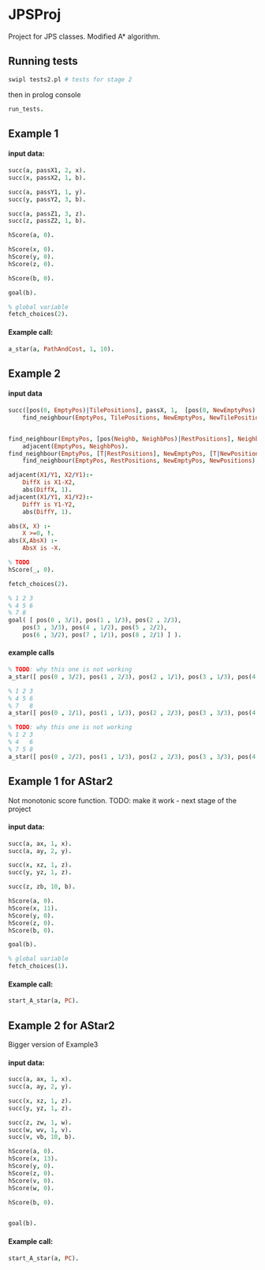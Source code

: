 JPSProj
=======

Project for JPS classes.
Modified A* algorithm.

Running tests
-------------
```bash
swipl tests2.pl # tests for stage 2
```
then in prolog console
```prolog
run_tests.
```

Example 1
---------

#### input data:

```prolog
succ(a, passX1, 2, x).
succ(x, passX2, 1, b).

succ(a, passY1, 1, y).
succ(y, passY2, 3, b).

succ(a, passZ1, 3, z).
succ(z, passZ2, 1, b).

hScore(a, 0).

hScore(x, 0).
hScore(y, 0).
hScore(z, 0).

hScore(b, 0).

goal(b).

% global variable
fetch_choices(2).
```

#### Example call:

```prolog
a_star(a, PathAndCost, 1, 10).
```

Example 2
---------

#### input data

```prolog
succ([pos(0, EmptyPos)|TilePositions], passX, 1,  [pos(0, NewEmptyPos)|NewTilePositions]):-
    find_neighbour(EmptyPos, TilePositions, NewEmptyPos, NewTilePositions).


find_neighbour(EmptyPos, [pos(Neighb, NeighbPos)|RestPositions], NeighbPos, [pos(Neighb, EmptyPos)|RestPositions]) :-
    adjacent(EmptyPos, NeighbPos).
find_neighbour(EmptyPos, [T|RestPositions], NewEmptyPos, [T|NewPositions]):-
    find_neighbour(EmptyPos, RestPositions, NewEmptyPos, NewPositions).

adjacent(X1/Y1, X2/Y1):-
    DiffX is X1-X2,
    abs(DiffX, 1).
adjacent(X1/Y1, X1/Y2):-
    DiffY is Y1-Y2,
    abs(DiffY, 1).

abs(X, X) :-
    X >=0, !.
abs(X,AbsX) :-
    AbsX is -X.

% TODO
hScore(_, 0).

fetch_choices(2).

% 1 2 3
% 4 5 6
% 7 8
goal( [ pos(0 , 3/1), pos(1 , 1/3), pos(2 , 2/3),
    pos(3 , 3/3), pos(4 , 1/2), pos(5 , 2/2),
    pos(6 , 3/2), pos(7 , 1/1), pos(8 , 2/1) ] ).
```
#### example calls

```prolog
% TODO: why this one is not working
a_star([ pos(0 , 3/2), pos(1 , 2/3), pos(2 , 1/1), pos(3 , 1/3), pos(4 , 3/1), pos(5 , 1/2), pos(6 , 3/3), pos(7 , 2/1), pos(8 , 2/2) ], PC , 10, 10).
```

```prolog
% 1 2 3
% 4 5 6
% 7   8
a_star([ pos(0 , 2/1), pos(1 , 1/3), pos(2 , 2/3), pos(3 , 3/3), pos(4 , 1/2), pos(5 , 2/2), pos(6 , 3/2), pos(7 , 1/1), pos(8 , 3/1) ], PC, 2, 2).
```

```prolog
% TODO: why this one is not working
% 1 2 3
% 4   6
% 7 5 8
a_star([ pos(0 , 2/2), pos(1 , 1/3), pos(2 , 2/3), pos(3 , 3/3), pos(4 , 1/2), pos(5 , 2/1), pos(6 , 3/2), pos(7 , 1/1), pos(8 , 3/1) ], PC, 2, 2).
```

Example 1 for AStar2
--------------------

Not monotonic score function.
TODO: make it work - next stage of the project

#### input data:

```prolog
succ(a, ax, 1, x).
succ(a, ay, 2, y).

succ(x, xz, 1, z).
succ(y, yz, 1, z).

succ(z, zb, 10, b).

hScore(a, 0).
hScore(x, 11).
hScore(y, 0).
hScore(z, 0).
hScore(b, 0).

goal(b).

% global variable
fetch_choices(1).

```

#### Example call:

```prolog
start_A_star(a, PC).
```

Example 2 for AStar2
--------------------

Bigger version of Example3

#### input data:

```prolog
succ(a, ax, 1, x).
succ(a, ay, 2, y).

succ(x, xz, 1, z).
succ(y, yz, 1, z).

succ(z, zw, 1, w).
succ(w, wv, 1, v).
succ(v, vb, 10, b).

hScore(a, 0).
hScore(x, 13).
hScore(y, 0).
hScore(z, 0).
hScore(v, 0).
hScore(w, 0).

hScore(b, 0).


goal(b).

```

#### Example call:

```prolog
start_A_star(a, PC).
```
